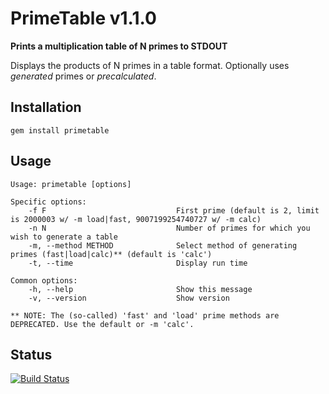 # PrimeTable v1.1.0

  **Prints a multiplication table of N primes to STDOUT**

  Displays the products of N primes in a table format. Optionally uses *generated* primes or *precalculated*.

## Installation

`gem install primetable`

## Usage

    Usage: primetable [options]
    
    Specific options:
        -f F                             First prime (default is 2, limit is 2000003 w/ -m load|fast, 9007199254740727 w/ -m calc)
        -n N                             Number of primes for which you wish to generate a table
        -m, --method METHOD              Select method of generating primes (fast|load|calc)** (default is 'calc')
        -t, --time                       Display run time
    
    Common options:
        -h, --help                       Show this message
        -v, --version                    Show version

    ** NOTE: The (so-called) 'fast' and 'load' prime methods are DEPRECATED. Use the default or -m 'calc'.

## Status

[![Build Status](https://travis-ci.org/day/primetable.svg?branch=master)](https://travis-ci.org/day/primetable)

